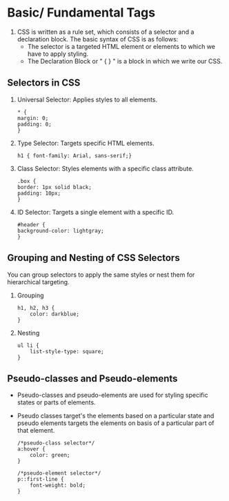 # Basic/ Fundamental Tags

1. CSS is written as a rule set, which consists of a selector and a declaration block. The basic syntax of CSS is as follows:
    - The selector is a targeted HTML element or elements to which we have to apply styling.
    - The Declaration Block or " { } " is a block in which we write our CSS.

## Selectors in CSS

1. Universal Selector: Applies styles to all elements.

    ```
    * {
    margin: 0;
    padding: 0;
    }
    ```

2. Type Selector: Targets specific HTML elements.

    ```
    h1 { font-family: Arial, sans-serif;}
    ```

3. Class Selector: Styles elements with a specific class attribute.

    ```
    .box {
    border: 1px solid black;
    padding: 10px;
    }
    ```

4. ID Selector: Targets a single element with a specific ID.
    ```
    #header {
    background-color: lightgray;
    }
    ```

## Grouping and Nesting of CSS Selectors

You can group selectors to apply the same styles or nest them for hierarchical targeting.

1. Grouping

    ```
    h1, h2, h3 {
        color: darkblue;
    }
    ```

2. Nesting
    ```
    ul li {
        list-style-type: square;
    }
    ```

## Pseudo-classes and Pseudo-elements

-   Pseudo-classes and pseudo-elements are used for styling specific states or parts of elements.
-   Pseudo classes target's the elements based on a particular state and pseudo elements targets the elements on basis of a particular part of that element.

    ```
    /*pseudo-class selector*/
    a:hover {
        color: green;
    }

    /*pseudo-element selector*/
    p::first-line {
        font-weight: bold;
    }
    ```
